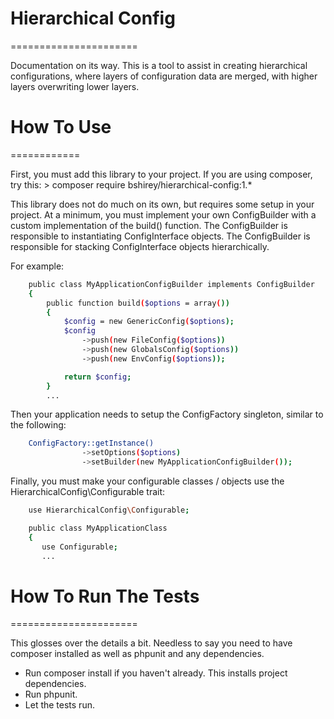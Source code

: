 # Hierarchical Config
======================

Documentation on its way. This is a tool to assist in creating hierarchical configurations, where layers of configuration data are merged, with higher layers overwriting lower layers.

# How To Use
============

First, you must add this library to your project. If you are using composer, try this:
    > composer require bshirey/hierarchical-config:1.*

This library does not do much on its own, but requires some setup in your project.
At a minimum, you must implement your own ConfigBuilder with a custom implementation of the build() function.
    The ConfigBuilder is responsible to instantiating ConfigInterface objects.
    The ConfigBuilder is responsible for stacking ConfigInterface objects hierarchically.

For example:

```sh
    public class MyApplicationConfigBuilder implements ConfigBuilder
    {
        public function build($options = array())
        {
            $config = new GenericConfig($options);
            $config
                ->push(new FileConfig($options))
                ->push(new GlobalsConfig($options))
                ->push(new EnvConfig($options));

            return $config;
        }
        ...
```

Then your application needs to setup the ConfigFactory singleton, similar to the following:

```sh
    ConfigFactory::getInstance()
                ->setOptions($options)
                ->setBuilder(new MyApplicationConfigBuilder());
```

Finally, you must make your configurable classes / objects use the HierarchicalConfig\Configurable trait:

```sh
    use HierarchicalConfig\Configurable;

    public class MyApplicationClass
    {
       use Configurable;
       ...

```

# How To Run The Tests
======================

This glosses over the details a bit. Needless to say you need to have composer installed as well as phpunit and any dependencies.

* Run composer install if you haven't already. This installs project dependencies.
* Run phpunit.
* Let the tests run.
